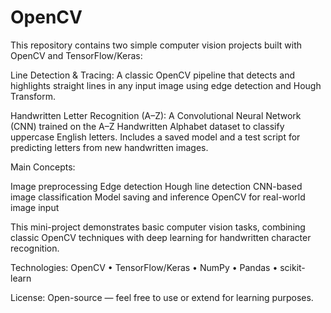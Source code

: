 # OpenCV

This repository contains two simple computer vision projects built with OpenCV and TensorFlow/Keras:

Line Detection & Tracing:
A classic OpenCV pipeline that detects and highlights straight lines in any input image using edge detection and Hough Transform.

Handwritten Letter Recognition (A–Z):
A Convolutional Neural Network (CNN) trained on the A–Z Handwritten Alphabet dataset to classify uppercase English letters. Includes a saved model and a test script for predicting letters from new handwritten images.

Main Concepts:

Image preprocessing
Edge detection
Hough line detection
CNN-based image classification
Model saving and inference
OpenCV for real-world image input

This mini-project demonstrates basic computer vision tasks, combining classic OpenCV techniques with deep learning for handwritten character recognition.

Technologies:
OpenCV • TensorFlow/Keras • NumPy • Pandas • scikit-learn

License: Open-source — feel free to use or extend for learning purposes.




